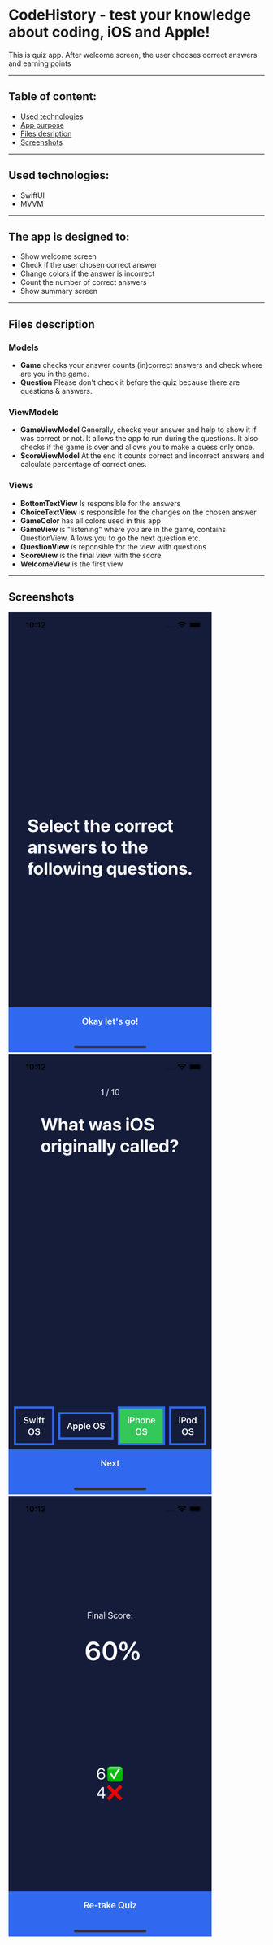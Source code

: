 # CodeHistory - test your knowledge about coding, iOS and Apple!


This is quiz app. After welcome screen, the user chooses correct answers and earning points 

---

## Table of content:

- [Used technologies](#used-technologies)
- [App purpose](#the-app-is-designed-to)
- [Files desription](#files-description)
- [Screenshots](#screenshots)

---

## Used technologies:
- SwiftUI
- MVVM

---

## The app is designed to:
- Show welcome screen
- Check if the user chosen correct answer
- Change colors if the answer is incorrect
- Count the number of correct answers
- Show summary screen

---

## Files description 

### Models
+ **Game** checks your answer counts (in)correct answers and check where are you in the game.
+ **Question** Please don't check it before the quiz because there are questions & answers. 

### ViewModels 
+ **GameViewModel** Generally, checks your answer and help to show it if was correct or not. It allows the app to run during the questions. It also checks if the game is over and allows you to make a quess only once.
+ **ScoreViewModel** At the end it counts correct and incorrect answers and calculate percentage of correct ones.

### Views 
+ **BottomTextView** Is responsible for the answers
+ **ChoiceTextView** is responsible for the changes on the chosen answer
+ **GameColor** has all colors used in this app
+ **GameView** is "listening" where you are in the game, contains QuestionView. Allows you to go the next question etc.
+ **QuestionView** is reponsible for the view with questions
+ **ScoreView** is the final view with the score
+ **WelcomeView** is the first view 

---

## Screenshots


<img src="https://github.com/MrGerlach/Content/blob/main/Resources/CodeHistory1.png?raw=true" width="400" />


<img src="https://github.com/MrGerlach/Content/blob/main/Resources/CodeHistory2.png?raw=true" width="400" />


<img src="https://github.com/MrGerlach/Content/blob/main/Resources/CodeHistory3.png?raw=true" width="400" />